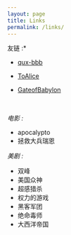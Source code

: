 ```yaml
---
layout: page
title: Links
permalink: /links/
---
```






友链 :*



- [qux-bbb](http://qux-bbb.github.io/)

- [ToAlice](https://toalice.github.io/)

- [GateofBabylon](http://45.77.13.75:1234/)

  ​


*电影 :*

- apocalypto
- 拯救大兵瑞恩




*美剧 :*

- 双峰
- 美国众神
- 超感猎杀
- 权力的游戏
- 黑客军团
- 绝命毒师
- 大西洋帝国


